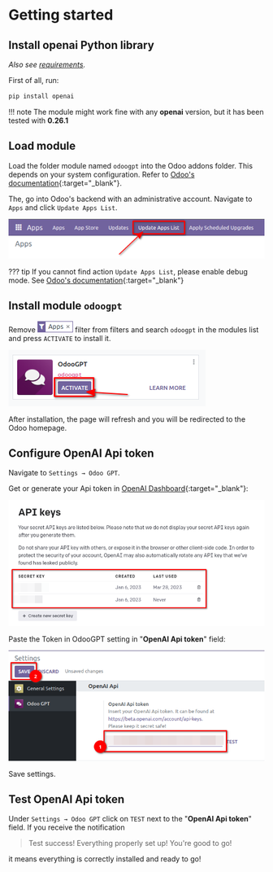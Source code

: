 # Getting started


## Install openai Python library

*Also see [requirements](/docs/requirements/).*

First of all, run: 

``` sh
pip install openai
```

!!! note
    The module might work fine with any **openai** version, but it has been tested with **0.26.1**


## Load module

Load the folder module named `odoogpt` into the Odoo addons folder. This depends on your system 
configuration. Refer to [Odoo's documentation](https://www.odoo.com/documentation/16.0/developer/reference/cli.html#cmdoption-odoo-bin-addons-path){:target="_blank"}.

The, go into Odoo's backend with an administrative account. Navigate to `Apps` and click `Update Apps List`. 

![Button Update Apps List](./getting-started/update-apps-list.png)

??? tip
    If you cannot find action `Update Apps List`, please enable debug mode. See 
    [Odoo's documentation](https://www.odoo.com/documentation/16.0/applications/general/developer_mode.html?highlight=debug){:target="_blank"}


## Install module `odoogpt`

Remove ![Apps](./getting-started/apps-filter.png) filter from filters and search `odoogpt` in the 
modules list and press `ACTIVATE` to install it. 

![Install and activate module](./getting-started/activate-module.png)

After installation, the page will refresh and you will be redirected to the Odoo homepage. 


## Configure OpenAI Api token

Navigate to `Settings → Odoo GPT`. 

Get or generate your Api token in [OpenAI Dashboard](https://platform.openai.com/account/api-keys){:target="_blank"}: 

![OpenAI Api Key in dashboard](./getting-started/openai-api-key.png)

Paste the Token in OdooGPT setting in "**OpenAI Api token**" field: 

![OpenAI Api Key in OdooGPT settings](./getting-started/odoogpt-api-key.png)

Save settings.


## Test OpenAI Api token

Under `Settings → Odoo GPT` click on `TEST` next to the "**OpenAI Api token**" field. 
If you receive the notification 

> Test success! Everything properly set up! You're good to go! 

it means everything is correctly installed and ready to go!
